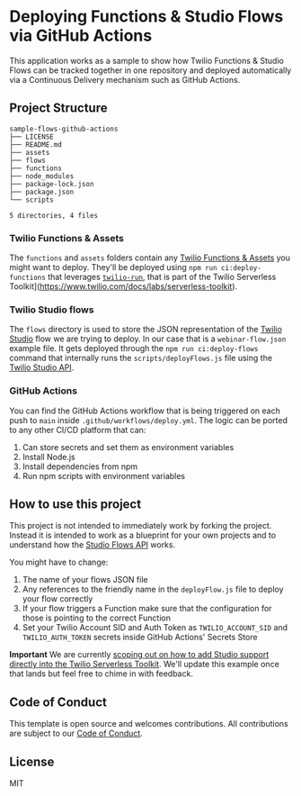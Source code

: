 # Deploying Functions & Studio Flows via GitHub Actions

This application works as a sample to show how Twilio Functions & Studio Flows
can be tracked together in one repository and deployed automatically via a
Continuous Delivery mechanism such as GitHub Actions.

## Project Structure

```
sample-flows-github-actions
├── LICENSE
├── README.md
├── assets
├── flows
├── functions
├── node_modules
├── package-lock.json
├── package.json
└── scripts

5 directories, 4 files
```

### Twilio Functions & Assets

The `functions` and `assets` folders contain any [Twilio Functions & Assets](https://www.twilio.com/functions) you might want to deploy. They'll be deployed using `npm run ci:deploy-functions` that leverages [`twilio-run`](https://npm.im/twilio-run), that is part of the Twilio Serverless Toolkit](https://www.twilio.com/docs/labs/serverless-toolkit).

### Twilio Studio flows

The `flows` directory is used to store the JSON representation of the [Twilio Studio](https://www.twilio.com/studio) flow we are trying to deploy. In our case that is a `webinar-flow.json` example file. It gets deployed through the `npm run ci:deploy-flows` command that internally runs the `scripts/deployFlows.js` file using the [Twilio Studio API](https://www.twilio.com/docs/studio/rest-api/v2/flow).

### GitHub Actions

You can find the GitHub Actions workflow that is being triggered on each push
to `main` inside `.github/workflows/deploy.yml`. The logic can be ported to any
other CI/CD platform that can:

1. Can store secrets and set them as environment variables
1. Install Node.js
1. Install dependencies from npm
1. Run npm scripts with environment variables

## How to use this project

This project is not intended to immediately work by forking the project.
Instead it is intended to work as a blueprint for your own projects and to
understand how the [Studio Flows API](https://www.twilio.com/docs/studio/rest-api/v2/flow) works.

You might have to change:

1. The name of your flows JSON file
2. Any references to the friendly name in the `deployFlow.js` file to deploy your flow correctly
3. If your flow triggers a Function make sure that the configuration for those is pointing to the correct Function
4. Set your Twilio Account SID and Auth Token as `TWILIO_ACCOUNT_SID` and `TWILIO_AUTH_TOKEN` secrets inside GitHub Actions' Secrets Store

**Important** We are currently [scoping out on how to add Studio support directly into the Twilio Serverless Toolkit](https://github.com/twilio-labs/twilio-run/issues/145). We'll update this example once that lands but feel free to chime in with feedback.

## Code of Conduct

This template is open source and welcomes contributions. All contributions are subject to our [Code of Conduct](https://github.com/twilio-labs/.github/blob/master/CODE_OF_CONDUCT.md).

## License

MIT
